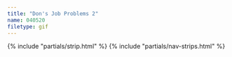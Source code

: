 ```yaml
---
title: "Don's Job Problems 2"
name: 040520
filetype: gif
---
```


{% include "partials/strip.html" %}
{% include "partials/nav-strips.html" %}
